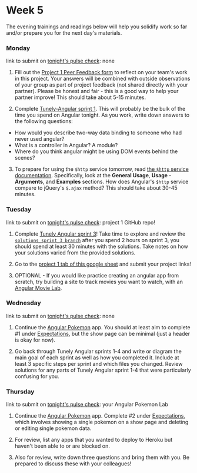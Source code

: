 # Week 5

The evening trainings and readings below will help you solidify work so far and/or prepare you for the next day's materials.


### Monday

link to submit on [tonight's pulse check](https://docs.google.com/forms/d/e/1FAIpQLScicQdZtf2JLFw4O-u618YhNeaJ7sJXVN36ybzO7pnaV359QA/viewform?usp=sf_link): none


1. Fill out the [Project 1 Peer Feedback form](https://docs.google.com/forms/d/e/1FAIpQLSe0136SeqJYqcGWSC9e8GHtI5tuSdBRzgdCih-l_VNerFA__g/viewform?usp=sf_link) to reflect on your team's work in this project. Your answers will be combined with outside observations of your group as part of project feedback (not shared directly with your partner). Please be honest and fair - this is a good way to help your partner improve!  This should take about 5-15 minutes.

2. Complete [Tunely-Angular sprint 1](https://github.com/sf-wdi-37/tunely-angular). This will probably be the bulk of the time you spend on Angular tonight. As you work, write down answers to the following questions:

 * How would you describe two-way data binding to someone who had never used angular?
 * What is a controller in Angular? A module?
 * Where do you think angular might be using DOM events behind the scenes?

3. To prepare for using the `$http` service tomorrow, read [the `$http` service documentation](https://docs.angularjs.org/api/ng/service/$http). Specifically, look at the **General Usage**, **Usage - Arguments**, and **Examples** sections.  How does Angular's `$http` service compare to jQuery's `$.ajax` method?  This should take about 30-45 minutes. 


### Tuesday

link to submit on [tonight's pulse check](https://docs.google.com/forms/d/e/1FAIpQLScicQdZtf2JLFw4O-u618YhNeaJ7sJXVN36ybzO7pnaV359QA/viewform?usp=sf_link): project 1 GitHub repo!

1. Complete [Tunely Angular sprint 3](https://github.com/SF-WDI-37/tunely-angular/blob/master/docs/sprint3.md)! Take time to explore and review the [`solutions_sprint_3 branch`](https://github.com/sf-wdi-37/tunely-angular/tree/solutions_sprint_3) after you spend 2 hours on sprint 3, you should spend at least 30 minutes with the solutions. Take notes on how your solutions varied from the provided solutions.

2. Go to the [project 1 tab of this google sheet](https://docs.google.com/spreadsheets/d/1VUWa61eMVOE0WTUIqfzTX1-6KJhm4YecA7hXg41BP2Y/edit?usp=sharing) and submit your project links! 

3. OPTIONAL - If you would like practice creating an angular app from scratch, try building a site to track movies you want to watch, with an [Angular Movie Lab](https://github.com/SF-WDI-LABS/angular-movie-lab).


### Wednesday

link to submit on [tonight's pulse check](https://docs.google.com/forms/d/e/1FAIpQLScicQdZtf2JLFw4O-u618YhNeaJ7sJXVN36ybzO7pnaV359QA/viewform?usp=sf_link): none

1. Continue the [Angular Pokemon](https://github.com/sf-wdi-37/angular-pokemon) app.  You should at least aim to complete #1 under [Expectations](https://github.com/sf-wdi-37/angular-pokemon#expectations), but the show page can be minimal (just a header is okay for now).  

2. Go back through Tunely Angular sprints 1-4 and write or diagram the main goal of each sprint as well as how you completed it. Include at least 3 specific steps per sprint and which files you changed. Review solutions for any parts of Tunely Angular sprint 1-4 that were particularly confusing for you. 

### Thursday

link to submit on [tonight's pulse check](https://docs.google.com/forms/d/e/1FAIpQLScicQdZtf2JLFw4O-u618YhNeaJ7sJXVN36ybzO7pnaV359QA/viewform?usp=sf_link): your Angular Pokemon Lab


1. Continue the [Angular Pokemon](https://github.com/sf-wdi-37/angular-pokemon) app.  Complete #2 under [Expectations](https://github.com/sf-wdi-37/angular-pokemon#expectations), which involves showing a single pokemon on a show page and deleting or editing single pokemon data. 

2. For review, list any apps that you wanted to deploy to Heroku but haven't been able to or are blocked on.

3. Also for review, write down three questions and bring them with you. Be prepared to discuss these with your colleagues!


<!--

### Weekend

link to submit on [tonight's pulse check](https://docs.google.com/forms/d/e/1FAIpQLScicQdZtf2JLFw4O-u618YhNeaJ7sJXVN36ybzO7pnaV359QA/viewform?usp=sf_link): none

1. Use Wednesday's Pokémon lab as inspiration to build a new Angular CRUD application from scratch. Instead of CRUDing Pokémon, your resource will be books, which can also be accessed at the [super CRUD API](https://super-crud.herokuapp.com/books).

-->

